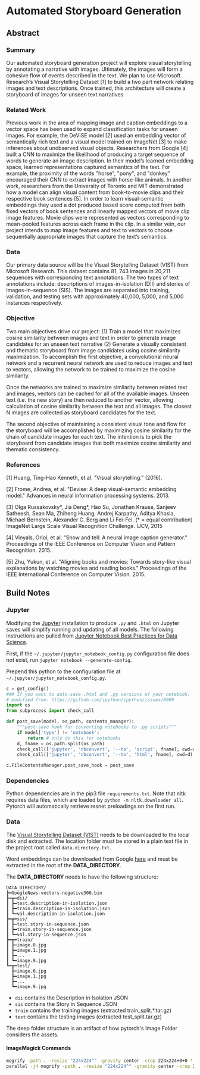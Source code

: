 # Automated Storyboard Generation

## Abstract

### Summary
Our automated storyboard generation project will explore visual storytelling by annotating a narrative with images. Ultimately, the images will form a cohesive flow of events described in the text. We plan to use Microsoft Research’s Visual Storytelling Dataset [1] to build a two part network relating images and text descriptions. Once trained, this architecture will create a storyboard of images for unseen text narratives.


### Related Work

Previous work in the area of mapping image and caption embeddings to a vector space has been used to expand classification tasks for unseen images. For example, the DeViSE model [2] used an embedding vector of semantically rich text and a visual model trained on ImageNet [3] to make inferences about unobserved visual objects. Researchers from Google [4] built a CNN to maximize the likelihood of producing a target sequence of words to generate an image description. In their model’s learned embedding space, learned representations captured semantics of the text. For example, the proximity of the words "horse", "pony", and "donkey" encouraged their CNN to extract images with horse-like animals. In another work, researchers from the University of Toronto and MIT demonstrated how a model can align visual content from book-to-movie clips and their respective book sentences [5]. In order to learn visual-semantic embeddings they used a dot produced based score computed from both fixed vectors of book sentences and linearly mapped vectors of movie clip image features. Movie clips were represented as vectors corresponding to mean-pooled features across each frame in the clip. In a similar vein, our project intends to map image features and text to vectors to choose sequentially appropriate images that capture the text’s semantics.

### Data
Our primary data source will be the Visual Storytelling Dataset (VIST) from Microsoft Research. This dataset contains 81, 743 images in 20,211 sequences with corresponding text annotations.  The two types of text annotations include: descriptions of images-in-isolation (DII) and stories of images-in-sequence (SIS). The images are separated into training, validation, and testing sets with approximately 40,000, 5,000, and 5,000 instances respectively.

### Objective
Two main objectives drive our project: (1) Train a model that maximizes cosine similarity between images and text in order to generate image candidates for an unseen text narrative (2) Generate a visually consistent and thematic storyboard from image candidates using cosine similarity maximization. To accomplish the first objective, a convolutional neural network and a recurrent neural network are used to reduce images and text to vectors, allowing the network to be trained to maximize the cosine similarity.

Once the networks are trained to maximize similarity between related text and images, vectors can be cached for all of the available images. Unseen text (i.e. the new story) are then reduced to another vector, allowing calculation of cosine similarity between the text and all images. The closest N images are collected as storyboard candidates for the text.

The second objective of maintaining a consistent visual tone and flow for the storyboard will be accomplished by maximizing cosine similarity for the chain of candidate images for each text. The intention is to pick the storyboard from candidate images that both maximize cosine similarity and thematic consistency.

### References

[1] Huang, Ting-Hao Kenneth, et al. "Visual storytelling." (2016).

[2] Frome, Andrea, et al. "Devise: A deep visual-semantic embedding model." Advances in neural information processing systems. 2013.

[3] Olga Russakovsky*, Jia Deng*, Hao Su, Jonathan Krause, Sanjeev Satheesh, Sean Ma, Zhiheng Huang, Andrej Karpathy, Aditya Khosla, Michael Bernstein, Alexander C. Berg and Li Fei-Fei. (* = equal contribution) ImageNet Large Scale Visual Recognition Challenge. IJCV, 2015

[4] Vinyals, Oriol, et al. "Show and tell: A neural image caption generator." Proceedings of the IEEE Conference on Computer Vision and Pattern Recognition. 2015.

[5] Zhu, Yukun, et al. "Aligning books and movies: Towards story-like visual explanations by watching movies and reading books." Proceedings of the IEEE International Conference on Computer Vision. 2015.

## Build Notes

### Jupyter

Modifying the [Jupyter](https://jupyter.org/) installation to produce `.py` and `.html` on Jupyter saves will simplify running and updating of all models. The following instructions are pulled from [Jupyter Notebook Best Practices for Data Science](https://www.svds.com/jupyter-notebook-best-practices-for-data-science/).

First, if the `~/.jupyter/jupyter_notebook_config.py` configuration file does not exist, run `jupyter notebook --generate-config`.

Prepend this python to the configuration file at `~/.jupyter/jupyter_notebook_config.py`.

```python
c = get_config()
### If you want to auto-save .html and .py versions of your notebook:
# modified from: https://github.com/ipython/ipython/issues/8009
import os
from subprocess import check_call

def post_save(model, os_path, contents_manager):
    """post-save hook for converting notebooks to .py scripts"""
    if model['type'] != 'notebook':
        return # only do this for notebooks
    d, fname = os.path.split(os_path)
    check_call(['jupyter', 'nbconvert', '--to', 'script', fname], cwd=d)
    check_call(['jupyter', 'nbconvert', '--to', 'html', fname], cwd=d)

c.FileContentsManager.post_save_hook = post_save
```

### Dependencies

Python dependencies are in the pip3 file `requirements.txt`. Note that nltk requires data files, which are loaded by `python -m nltk.downloader all`. Pytorch will automatically retrieve resnet preloadings on the first run.

### Data

The [Visual Storytelling Dataset (VIST)](http://visionandlanguage.net/VIST/) needs to be downloaded to the local disk and extracted. The location folder must be stored in a plain text file in the project root called `data.directory.txt`.

Word embeddings can be downloaded from Google [here](https://drive.google.com/file/d/0B7XkCwpI5KDYNlNUTTlSS21pQmM/edit?usp=sharing) and must be extracted in the root of the **DATA_DIRECTORY**.

The **DATA_DIRECTORY** needs to have the following structure:

```
DATA_DIRECTORY/
┣━GoogleNews-vectors-negative300.bin
┣━┳━dii/
┃ ┣━test.description-in-isolation.json
┃ ┣━train.description-in-isolation.json
┃ ┗━val.description-in-isolation.json
┣━┳━sis/
┃ ┣━test.story-in-sequence.json
┃ ┣━train.story-in-sequence.json
┃ ┗━val.story-in-sequence.json
┣━┳━train/
┃ ┣━image.0.jpg
┃ ┣━image.1.jpg
┃ ┣━...
┃ ┗━image.9.jpg
┗━┳━test/
  ┣━image.0.jpg
  ┣━image.1.jpg
  ┣━...
  ┗━image.9.jpg
```

 * `dii` contains the Description in Isolation JSON
 * `sis` contains the Story in Sequence JSON
 * `train` contains the training images (extracted train_split.*.tar.gz)
 * `test` contains the testing images (extracted test_split.tar.gz)

The deep folder structure is an artifact of how pytorch's Image Folder considers the assets.

#### ImageMagick Commands

```bash
mogrify -path . -resize "224x224^" -gravity center -crop 224x224+0+0 *.*
parallel -j4 mogrify -path . -resize "224x224^" -gravity center -crop 224x224+0+0 {}*.* ::: {1..9}
```
